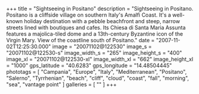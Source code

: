 +++
title = "Sightseeing in Positano"
description = "Sightseeing in Positano. Positano is a cliffside village on southern Italy's Amalfi Coast. It's a well-known holiday destination with a pebble beachfront and steep, narrow streets lined with boutiques and cafes. Its Chiesa di Santa Maria Assunta features a majolica-tiled dome and a 13th-century Byzantine icon of the Virgin Mary. View of the coastline south of Positano."
date = "2007-11-02T12:25:30.000"
image = "20071102@122530"
image_s = "20071102@122530-s"
image_width_s = "265"
image_height_s = "400"
image_xl = "20071102@122530-xl"
image_width_xl = "662"
image_height_xl = "1000"
gps_latitude = "40.6283"
gps_longitude = "14.48504445"
phototags = [ "Campania", "Europe", "Italy", "Mediterranean", "Positano", "Salerno", "Tyrrhenian", "beach", "cliff", "cloud", "coast", "fall", "morning", "sea", "vantage point" ]
galleries = [ "" ]
+++
